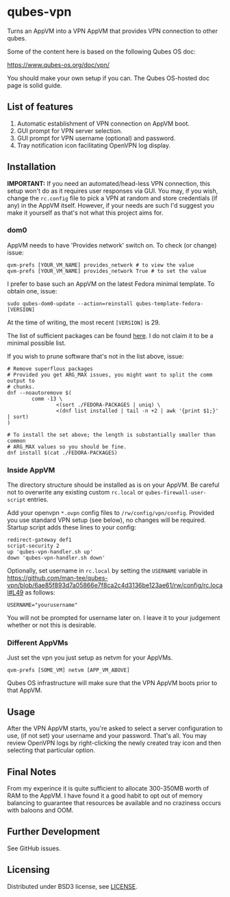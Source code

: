 # qubes-vpn

Turns an AppVM into a VPN AppVM that provides VPN connection to other qubes.

Some of the content here is based on the following Qubes OS doc:

https://www.qubes-os.org/doc/vpn/

You should make your own setup if you can. The Qubes OS-hosted doc page is solid
guide.

## List of features

1. Automatic establishment of VPN connection on AppVM boot.
2. GUI prompt for VPN server selection.
3. GUI prompt for VPN username (optional) and password.
4. Tray notification icon facilitating OpenVPN log display.

## Installation

**IMPORTANT:** If you need an automated/head-less VPN connection, this setup
won't do as it requires user responses via GUI. You may, if you wish, change the
`rc.config` file to pick a VPN at random and store credentials (if any) in the
AppVM itself. However, if your needs are such I'd suggest you make it yourself
as that's not what this project aims for.

### dom0

AppVM needs to have 'Provides network' switch on. To check (or change) issue:

``` shell
qvm-prefs [YOUR_VM_NAME] provides_network # to view the value
qvm-prefs [YOUR_VM_NAME] provides_network True # to set the value
```

I prefer to base such an AppVM on the latest Fedora minimal template. To obtain
one, issue:

``` shell
sudo qubes-dom0-update --action=reinstall qubes-template-fedora-[VERSION]
```

At the time of writing, the most recent `[VERSION]` is 29.

The list of sufficient packages can be found [here](./FEDORA-PACKAGES). I do not
claim it to be a minimal possible list.

If you wish to prune software that's not in the list above, issue:
``` shell
# Remove superflous packages
# Provided you get ARG_MAX issues, you might want to split the comm output to
# chunks.
dnf --noautoremove $(
        comm -13 \
                <(sort ./FEDORA-PACKAGES | uniq) \
                <(dnf list installed | tail -n +2 | awk '{print $1;}' | sort)
)

# To install the set above; the length is substantially smaller than common
# ARG_MAX values so you should be fine.
dnf install $(cat ./FEDORA-PACKAGES)
```

### Inside AppVM

The directory structure should be installed as is on your AppVM. Be careful not
to overwrite any existing custom `rc.local` or `qubes-firewall-user-script`
entries.

Add your openvpn `*.ovpn` config files to `/rw/config/vpn/config`. Provided you use
standard VPN setup (see below), no changes will be required. Startup script adds
these lines to your config:

```
redirect-gateway def1
script-security 2
up 'qubes-vpn-handler.sh up'
down 'qubes-vpn-handler.sh down'
```

Optionally, set username in `rc.local` by setting the `USERNAME` variable in
https://github.com/man-tee/qubes-vpn/blob/6ae85f893d7a05866e7f8ca2c4d3136be123ae61/rw/config/rc.local#L49
as follows:

``` shell
USERNAME="yourusername"
```

You will not be prompted for username later on. I leave it to your judgement whether
or not this is desirable.

### Different AppVMs

Just set the vpn you just setup as netvm for your AppVMs.

``` shell
qvm-prefs [SOME_VM] netvm [APP_VM_ABOVE]
```

Qubes OS infrastructure will make sure that the VPN AppVM boots prior to that AppVM.

## Usage

After the VPN AppVM starts, you're asked to select a server configuration to use,
(if not set) your username and your password. That's all. You may review OpenVPN
logs by right-clicking the newly created tray icon and then selecting that particular
option.

## Final Notes

From my experince it is quite sufficient to allocate 300-350MB worth of RAM to
the AppVM. I have found it a good habit to opt out of memory balancing to guarantee
that resources be available and no craziness occurs with baloons and OOM.

## Further Development

See GitHub issues.

## Licensing

Distributed under BSD3 license, see [LICENSE](./LICENSE).
